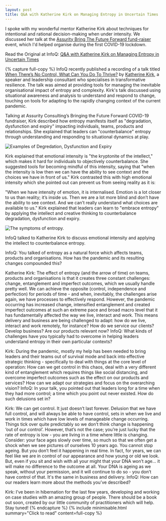 ```yaml
---
layout: post
title: Q&A with Katherine Kirk on Managing Entropy in Uncertain Times
---
```


I spoke with my wonderful mentor Katherine Kirk about techniques for intentional and rational decision-making when under intensity. We discussed her talk at the [Assurity Bring The Future Forward fund-raiser](https://assurity.nz/insights/bringing-the-future-forward-with-assurity-and-the-foodbank-project/) event, which I'd helped organise during the first COVID-19 lockdown.


Read the Original at InfoQ: [Q&A with Katherine Kirk on Managing Entropy in Uncertain Times](https://www.infoq.com/news/2020/09/katherine-kirk/)

{% capture full-copy %}
InfoQ recently published a recording of a talk titled [When There’s No Control, What Can You Do To Thrive?](https://www.infoq.com/presentations/leadership-survive-thrive) by [Katherine Kirk](https://www.infoq.com/profile/Katherine-Kirk/), a speaker and leadership consultant who specialises in transformative resilience. The talk was aimed at providing tools for managing the inevitable organisational impact of entropy and complexity. Kirk's talk discussed using situational awareness and analysis to understand and respond to change, touching on tools for adapting to the rapidly changing context of the current pandemic.

Talking at Assurity Consulting’s Bringing the Future Forward COVID-19 fundraiser, Kirk described how entropy manifests itself as "degradation, dysfunction and expiry" impacting individuals, teams, products and relationships. She explained that leaders can "counterbalance" entropy through understanding and responding to situational dynamics at play.

![Examples of Degredation, Dysfunction and Expiry](https://imgopt.infoq.com/fit-in/1200x2400/filters:quality(80)/filters:no_upscale()/news/2020/09/katherine-kirk/en/resources/1katherine-examples-1600807233831.png)

Kirk explained that emotional intensity is "the kryptonite of the intellect," which makes it hard for individuals to objectively counterbalance. She suggested tools for becoming mindful of this intensity, saying that "when the intensity is low then we can have the ability to see context and the choices we have in front of us." Kirk contrasted this with high emotional intensity which she pointed out can prevent us from seeing reality as it is:

"When we have intensity of emotion, it is internalised. Emotion is a lot closer to us than reality; it’s inside us. Then we are a lot more blind and don’t have the ability to see context. And we can’t really understand what choices are available to us."
Kirk explained that leaders can learn to "embrace entropy" by applying the intellect and creative thinking to counterbalance degradation, dysfunction and expiry.


![The symptoms of entropy.](https://imgopt.infoq.com/fit-in/1200x2400/filters:quality(80)/filters:no_upscale()/news/2020/09/katherine-kirk/en/resources/1entropydiagram-1600992563998.png)

InfoQ talked to Katherine Kirk to discuss emotional intensity and applying the intellect to counterbalance entropy.

InfoQ: You talked of entropy as a natural force which affects teams, products and organisations. How has the pandemic and its resulting changes compounded this?

Katherine Kirk: The effect of entropy (and the arrow of time) on teams, products and organisations is that it creates three constant challenges: change, entanglement and imperfect outcomes, which we usually handle pretty well. We can achieve the opposite (control, independence and perfection) for periods of time - and when, inevitably, the challenges arise again, we have processes to effectively respond. However, the pandemic occurring has increased change, intensified entanglement and created imperfect outcomes at such an extreme pace and broad macro level that it has fundamentally affected the way we live, interact and work. This means delivery and business are being challenged to adapt: how do we live, interact and work remotely, for instance? How do we service our clients? Develop business? Are our products relevant now?
InfoQ: What kinds of challenges have you typically had to overcome in helping leaders understand entropy in their own particular contexts?

Kirk: During the pandemic, mostly my help has been needed to bring leaders and their teams out of survival mode and back into effective strategic thinking - specifically to deal with things at the core level of operation: How can we get control in this chaos, deal with a very different kind of entanglement which requires things like social distancing, and overcome imperfect outcomes such as the effect on our products and services? How can we adapt our strategies and focus on the overarching vision?
InfoQ: In your talk, you pointed out that leaders long for a time when they had more control; a time which you point out never existed. How do such delusions set in?

Kirk: We can get control. It just doesn’t last forever. Delusion that we have full control, and will always be able to have control, sets in when we live and work in times which have low levels of manageable change occurring. Things tick over quite predictably so we don’t think change is happening ‘out of our control’. However, that’s not the case; you’re just lucky that the rate of entropy is low - you are living in a time where little is changing. Consider: your face ages slowly over time, so much so that we often get a shock when we see pictures of ourselves 10 years ago. You cannot stop ageing. But you don’t feel it happening in real time. In fact, for years, we can feel like we are in control of our appearance and how young or old we look. But, even if you sit and wish with all your might that your DNA won’t age… it will make no difference to the outcome at all. Your DNA is ageing as we speak, without your permission, and it will continue to do so - you don’t have control of that. It's the same in business and delivery.
InfoQ: How can our readers learn more about the methods you’ve described?

Kirk: I’ve been in hibernation for the last few years, developing and working on case studies with an amazing group of people. There should be a book out soon, created by our little community of practitioners which will help. Stay tuned!
{% endcapture %}
{% include minimisable.html summary="Click to read" content=full-copy %}